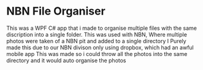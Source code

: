 # NBN File Organiser
This was a WPF C# app that i made to organise multiple files with the same discription into a single folder.
This was used with NBN, Where multiple photos were taken of a NBN pit and added to a single directory
I Purely made this due to our NBN divison only using dropbox, which had an awful mobile app
This was made so i could throw all the photos into the same directory and it would auto organise the photos
